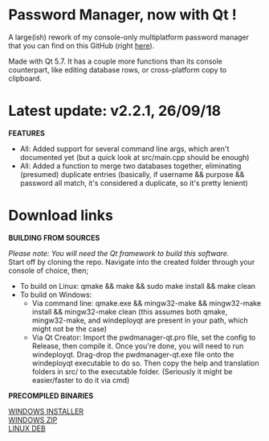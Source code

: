 # Password Manager, now with Qt !

A large(ish) rework of my console-only multiplatform password manager that you can find on this GitHub (right [here](https://github.com/bad64/pwdmanager)).

Made with Qt 5.7. It has a couple more functions than its console counterpart, like editing database rows, or cross-platform copy to clipboard.

# Latest update: v2.2.1, 26/09/18

**FEATURES**

- All: Added support for several command line args, which aren't 
documented yet (but a quick look at src/main.cpp should be enough)
- All: Added a function to merge two databases together, eliminating (presumed) duplicate entries (basically, if username && purpose && password all match, it's considered a duplicate, so it's pretty lenient)

# Download links

**BUILDING FROM SOURCES**

*Please note: You will need the Qt framework to build this software.*  
Start off by cloning the repo. Navigate into the created folder through your console of choice, then;

- To build on Linux: qmake && make && sudo make install && make clean
- To build on Windows:
	- Via command line: qmake.exe && mingw32-make && mingw32-make install && mingw32-make clean (this assumes both qmake, mingw32-make, and windeployqt are present in your path, which might not be the case)
	- Via Qt Creator: Import the pwdmanager-qt.pro file, set the config to Release, then compile it. Once you're done, you will need to run windeployqt. Drag-drop the pwdmanager-qt.exe file onto the windeployqt executable to do so. Then copy the help and translation folders in src/ to the executable folder. (Seriously it might be easier/faster to do it via cmd)

**PRECOMPILED BINARIES**

[WINDOWS INSTALLER](https://github.com/bad64/pwdmanager-qt/releases/download/v2.2.1/pwdmanager-qt-v2.2.1-windows-setup.exe)  
[WINDOWS ZIP](https://github.com/bad64/pwdmanager-qt/releases/download/v2.2.1/pwdmanager-qt-v2.2.1-windows.zip)  
[LINUX DEB](https://github.com/bad64/pwdmanager-qt/releases/download/v2.2.1/pwdmanager-qt_amd64.deb)

